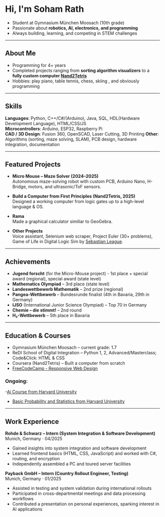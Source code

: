 # Hi, I'm Soham Rath  

- Student at Gymnasium München Moosach (10th grade)  
- Passionate about **robotics, AI, electronics, and programming**  
- Always building, learning, and competing in STEM challenges  

---

## About Me  
- Programming for 4+ years
- Completed projects ranging from **sorting algorithm visualizers** to a **fully custom computer [Nand2Tetris](https://nand2tetris.org)**  
- Hobbies: play piano, table tennis, chess, skiing , and obviously programming

---

## Skills  
**Languages**: Python, C++/C#/(Arduino), Java, SQL, HDL(Hardware Development Language), HTML/CSS/JS  
**Microcontrollers**: Arduino, ESP32, Raspberry Pi  
**CAD / 3D Design**: Fusion 360, OpenSCAD, Laser Cutting, 3D Printing
**Other**: Algorithms (sorting, maze solving, SLAM), PCB design, hardware integration, documentation 

---

## Featured Projects  

- **Micro Mouse – Maze Solver (2024–2025)**  
  Autonomous maze-solving robot with custom PCB, Arduino Nano, H-Bridge, motors, and ultrasonic/ToF sensors.  

- **Build a Computer from First Principles (Nand2Tetris, 2025)**  
  Designed a working computer from logic gates up to a high-level language & OS.  

- **Rama**  
  Made a graphical calculator similiar to GeoGebra.

- **Other Projects**  
  Voice assistant, Selenium web scraper, Project Euler (30+ problems), Game of Life in Digital Logic Sim by [Sebastian League](https://GitHub.com/SebLague).  
---

## Achievements  

- **Jugend forscht** (for the Micro-Mouse project) - 1st place + special award (regional), special award (state level)  
- **Mathematics Olympiad** – 3rd place (state level)  
- **Landeswettbewerb Mathematik** – 2nd prize (regional)  
- **Pangea-Wettbewerb** – Bundesrunde finalist (4th in Bavaria, 29th in Germany)  
- **IJSO** (International Junior Science Olympiad) – Top 70 in Germany  
- **Chemie – die stimmt!** – 2nd round  
- **H₂-Wettbewerb** – 5th place in Bavaria  

---

## Education & Courses  

- Gymnasium München Moosach – current grade: 1.7  
- ReDI School of Digital Integration – Python 1, 2, Advanced/Masterclass; Code&Click: HTML & CSS 
- Coursera (Nand2Tetris) – Built a computer from scratch
- [FreeCodeCamp - Responsive Web Design](https://www.freecodecamp.org/certification/fcceee8ee57-1f2b-42cf-87f7-3f7ee04c6ce8/responsive-web-design)
### Ongoing:
-[Ai Course from Harvard University](https://learning.edx.org/course/course-v1:HarvardX+CS50AI+1T2020/home)
- [Basic Probability and Statistics from Harvard University](https://www.edx.org/learn/probability/harvard-university-fat-chance-probability-from-the-ground-up)

---

## Work Experience  

**Rohde & Schwarz – Intern (System Integration & Software Development)**  
 Munich, Germany · 04/2025  
- Gained insights into system integration and software development  
- Learned frontend basics (HTML, CSS, JavaScript) and worked with C#, routing, and encryption  
- Independently assembled a PC and toured server facilities  

**Payback GmbH – Intern (Country Rollout Engineer, Testing)**  
 Munich, Germany · 01/2025  
- Assisted in testing and system validation during international rollouts  
- Participated in cross-departmental meetings and data processing workflows  
- Contributed a presentation on personal experiences, sparking interest in AI applications  
